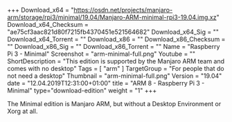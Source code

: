 +++
Download_x64 = "https://osdn.net/projects/manjaro-arm/storage/rpi3/minimal/19.04/Manjaro-ARM-minimal-rpi3-19.04.img.xz"
Download_x64_Checksum = "ae75cf3aac821d80f7215fb4370451e521564682"
Download_x64_Sig = ""
Download_x64_Torrent = ""
Download_x86 = ""
Download_x86_Checksum = ""
Download_x86_Sig = ""
Download_x86_Torrent = ""
Name = "Raspberry Pi 3 - Minimal"
Screenshot = "arm-minimal-full.png"
Youtube = ""
ShortDescription = "This edition is supported by the Manjaro ARM team and comes with no desktop"
Tags = [ "arm" ]
TargetGroup = "For people that do not need a desktop"
Thumbnail = "arm-minimal-full.png"
Version = "19.04"
date = "12.04.2019T12:31:00+01:00"
title = "ARM 8 - Raspberry Pi 3 - Minimal"
type="download-edition"
weight = "1"
+++

The Minimal edition is Manjaro ARM, but without a Desktop Environment or Xorg at all.

